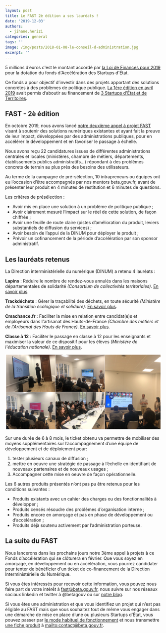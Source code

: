 ```yaml
---
layout: post
title: Le FAST 2è édition a ses lauréats !
date: '2019-12-03'
authors:
  - jihane.herizi
categories: general
tags: ''
image: /img/posts/2018-01-08-le-conseil-d-administration.jpg
excerpt: ''
---
```

5 millions d’euros c'est le montant accordé par [la Loi de Finances pour 2019](http://www.assemblee-nationale.fr/15/budget/plf2019/b1302-tIII-a25.asp#P2071_138754) pour la dotation du fonds d'Accélération des Startups d'État. 

Ce fonds a pour objectif d’investir dans des projets apportant des solutions concrètes à des problèmes de politique publique. [La 1ère édition en avril 2019](https://blog.beta.gouv.fr/dinsic/2019/04/19/fonds-dacceleration-des-startups-detat-faq/) avait permis d’aboutir au financement de [3 Startups d'État et de Territoires](https://www.laurentsaintmartin.fr/actualites/articles/le-fast-a-ses-premiers-laureats). 

## FAST - 2è édition

En octobre 2019, nous avons lancé [notre deuxième appel à projet FAST](https://blog.beta.gouv.fr/dinsic/2019/10/01/postulez-au-fonds-d-acceleration-des-startups-d-etat-2eme-edition/) visant à soutenir des solutions numériques existantes et ayant fait la preuve de leur impact, développées par des administrations publiques, pour en accélérer le développement et en favoriser le passage à échelle. 

Nous avons reçu 22 candidatures issues de différentes administrations centrales et locales (ministères, chambre de métiers, départements, établissements publics administratifs...) répondant à des problèmes concrets de terrain au plus près des besoins des utilisateurs. 

Au terme de la campagne de pré-sélection, 10 intrapreneurs ou équipes ont eu l’occasion d’être accompagnés par nos mentors beta.gouv.fr, avant de présenter leur produit en 4 minutes de restitution et 6 minutes de questions. 

Les critères de présélection : 

* Avoir mis en place une solution à un problème de politique publique ;
* Avoir clairement mesuré l’impact sur le réel de cette solution, de façon chiffrée ;
* Avoir une feuille de route claire (pistes d’amélioration du produit, leviers substantiels de diffusion du services) ;
* Avoir besoin de l’appui de la DINUM pour déployer le produit ;
* Prévoir un cofinancement de la période d’accélération par son sponsor administratif. 

## Les lauréats retenus

La Direction interministérielle du numérique (DINUM) a retenu 4 lauréats : 

**Lapins** : Réduire le nombre de rendez-vous annulés dans les maisons départementales de solidarité _(Consortium de collectivités territoriales)._  [En savoir plus](<(https://beta.gouv.fr/startups/lapins.html>). 

**Trackdéchets** : Gérer la traçabilité des déchets, en toute sécurité _(Ministère de la transition écologique et solidaire)._ [En savoir plus](https://trackdechets.beta.gouv.fr). 

**Cmachance.fr** : Faciliter la mise en relation entre candidat(e)s et employeurs dans l'artisanat des Hauts-de-France _(Chambre des métiers et de l'Artisanat des Hauts de France)._ [En savoir plus](https://www.cmachance.fr).

**Classe à 12** : Faciliter le passage en classe à 12 pour les enseignants et maximiser la valeur de ce dispositif pour les élèves _(Ministére de l'éducation nationale)._ [En savoir plus](https://classe-a-12.beta.gouv.fr).

![](/img/posts/laure__ats_fast2.png "Comité de sélection du FAST 2è édition - vendredi 15 novembre 2019 ")

Sur une durée de 6 à 8 mois, le ticket obtenu va permettre de mobiliser des moyens supplémentaires sur l’accompagnement d’une équipe de développement et de déploiement pour:

1. tester plusieurs canaux de diffusion ;
2. mettre en oeuvre une stratégie de passage à l’échelle en identifiant de nouveaux partenaires et de nouveaux usages ;
3. Accompagner cette mise en oeuvre de façon opérationnelle.

Les 6 autres produits présentés n’ont pas pu être retenus pour les conditions suivantes : 

* Produits existants avec un cahier des charges ou des fonctionnalités à développer ;
* Produits censés résoudre des problèmes d’organisation interne ;
* Produits encore en amorçage et pas en phase de développement ou d’accélération ;
* Produits déjà soutenu activement par l’administration porteuse.

## La suite du FAST

Nous lancerons dans les prochains jours notre 3ème appel à projets à ce Fonds d’accélération qui se clôturera en février. Que vous soyez en amorçage, en développement ou en accélération, vous pourrez candidater pour tenter de bénéficier d'un ticket de co-financement de la Direction Interministérielle du Numérique. 

Si vous êtes intéressés pour recevoir cette information, vous pouvez nous faire part de votre intérêt à [fast@beta.gouv.fr](<mailto: fast@beta.gouv.fr>), nous suivre sur nos réseaux sociaux linkedin et twitter à @betagouv ou sur [notre blog](https://blog.beta.gouv.fr).

Si vous êtes une administration et que vous identifiez un projet qui n’est pas éligible au FAST mais que vous souhaitez tout de même vous engager dans une démarche de mise en place d’une ou plusieurs Startups d’État, vous pouvez passer par [le mode habituel de fonctionnement](https://beta.gouv.fr/content/docs/guide.pdf) et nous transmettre [une fiche produit](https://beta.gouv.fr/ficheproduit/) à <mailto:contact@beta.gouv.fr>.
